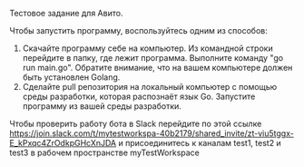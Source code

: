Тестовое задание для Авито.

Чтобы запустить программу, воспользуйтесь одним из способов:

1. Скачайте программу себе на компьютер. Из командной строки перейдите в папку, где лежит программа. 
   Выполните команду "go run main.go". Обратите внимание, что на вашем компьютере должен быть установлен Golang.
2. Сделайте pull репозитория на локальный компьютер с помощью среды разработки, которая распознаёт язык Go. 
   Запустите программу из вашей среды разработки.

Чтобы проверить работу бота в Slack перейдите по этой ссылке https://join.slack.com/t/mytestworkspa-40b2179/shared_invite/zt-viu5tggx-E_kPxqc4ZrOdkpGHcXnJDA и присоединитесь к
каналам test1, test2 и test3 в рабочем пространстве myTestWorkspace